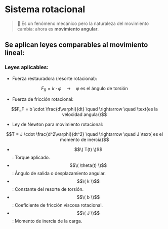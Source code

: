 # Sistema rotacional   



>🔑 Es un fenómeno mecánico pero la naturaleza del movimiento cambia: ahora es **movimiento angular**.

## Se aplican leyes comparables al movimiento lineal:

### Leyes aplicables:

- Fuerza restauradora (resorte rotacional):

$$F_R = k \cdot \varphi \quad \rightarrow \quad \varphi \text{ es el ángulo de torsión}$$

- Fuerza de fricción rotacional:

$$F_F = b \cdot \frac{d\varphi}{dt} \quad \rightarrow \quad \text{es la velocidad angular}$$

- Ley de Newton para movimiento rotacional:

$$T = J \cdot \frac{d^2\varphi}{dt^2} \quad \rightarrow \quad J \text{ es el momento de inercia}$$

- $$\( T(t) \)$$: Torque aplicado.
- $$\( \theta(t) \)$$: Ángulo de salida o desplazamiento angular.
- $$\( k \)$$: Constante del resorte de torsión.
- $$\( b \)$$: Coeficiente de fricción viscosa rotacional.
- $$\( J \)$$: Momento de inercia de la carga.




